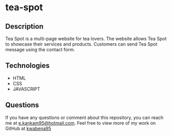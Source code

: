 # tea-spot
## Description
Tea Spot is a multi-page website for tea lovers. The website allows Tea Spot to showcase their services and products. Customers can send Tea Spot message using the contact form.

## Technologies
* HTML
* CSS
* JAVASCRIPT

## Questions
If you have any questions or comment about this repository, you can reach me at [e.kankam95@hotmail.com](mailto:e.kankam95@hotmail.com).
Feel free to view more of my work on GitHub at [kwabena95](https://github.com/kwabena95)
